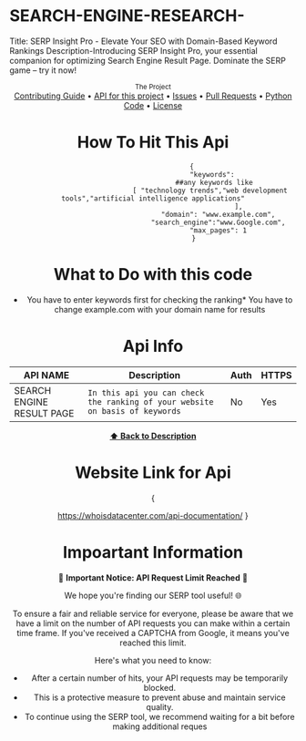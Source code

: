 # SEARCH-ENGINE-RESEARCH-
Title: SERP Insight Pro - Elevate Your SEO with Domain-Based Keyword Rankings Description-Introducing SERP Insight Pro, your essential companion for optimizing Search Engine Result Page. Dominate the SERP game – try it now!


<div align="center">
    <sub>The Project</sub>
    <br />
    <a href="CONTRIBUTING.md">Contributing Guide</a> •
    <a href="https://github.com/davemachado/public-api">API for this project</a> •
    <a href="https://github.com/public-apis/public-apis/issues">Issues</a> •
    <a href="https://github.com/public-apis/public-apis/pulls">Pull Requests</a> •
    <a href="https://github.com/public-apis/public-apis/pulls">Python Code</a> •
    <a href="LICENSE">License</a>
    

<br />

# How To Hit This Api 

                       {
                                  "keywords": 
                                  ##any keywords like
                                [ "technology trends","web development tools","artificial intelligence applications"
                                              ],
                                    "domain": "www.example.com",
                                    "search_engine":"www.Google.com",
                                    "max_pages": 1
                        }
# What to Do with this code
* You have to enter keywords first for checking the ranking* You have to change example.com with your domain name for results

# Api Info
API NAME                   | Description                                                                  | Auth | HTTPS|
|--------------------------|------------------------------------------------------------------------------|------|------|
| SEARCH ENGINE RESULT PAGE| `In this api you can check the ranking of your website on basis of keywords` | No   | Yes  |




**[⬆ Back to Description](#Description)**

# Website Link for Api
{

https://whoisdatacenter.com/api-documentation/
}
# Impoartant Information

🚨 **Important Notice: API Request Limit Reached** 🚨

We hope you're finding our SERP tool useful! 🌐

To ensure a fair and reliable service for everyone, please be aware that we have a limit on the number of API requests you can make within a certain time frame. If you've received a CAPTCHA from Google, it means you've reached this limit.

Here's what you need to know:
- After a certain number of hits, your API requests may be temporarily blocked.
- This is a protective measure to prevent abuse and maintain service quality.
- To continue using the SERP tool, we recommend waiting for a bit before making additional reques
